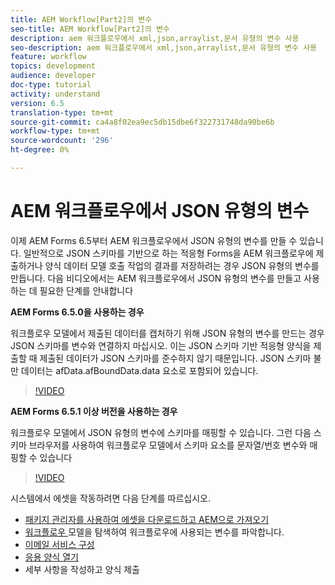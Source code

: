 ```yaml
---
title: AEM Workflow[Part2]의 변수
seo-title: AEM Workflow[Part2]의 변수
description: aem 워크플로우에서 xml,json,arraylist,문서 유형의 변수 사용
seo-description: aem 워크플로우에서 xml,json,arraylist,문서 유형의 변수 사용
feature: workflow
topics: development
audience: developer
doc-type: tutorial
activity: understand
version: 6.5
translation-type: tm+mt
source-git-commit: ca4a8f02ea9ec5db15dbe6f322731748da90be6b
workflow-type: tm+mt
source-wordcount: '296'
ht-degree: 0%

---
```


# AEM 워크플로우에서 JSON 유형의 변수

이제 AEM Forms 6.5부터 AEM 워크플로우에서 JSON 유형의 변수를 만들 수 있습니다. 일반적으로 JSON 스키마를 기반으로 하는 적응형 Forms을 AEM 워크플로우에 제출하거나 양식 데이터 모델 호출 작업의 결과를 저장하려는 경우 JSON 유형의 변수를 만듭니다. 다음 비디오에서는 AEM 워크플로우에서 JSON 유형의 변수를 만들고 사용하는 데 필요한 단계를 안내합니다

**AEM Forms 6.5.0을 사용하는 경우**

워크플로우 모델에서 제출된 데이터를 캡처하기 위해 JSON 유형의 변수를 만드는 경우 JSON 스키마를 변수와 연결하지 마십시오. 이는 JSON 스키마 기반 적응형 양식을 제출할 때 제출된 데이터가 JSON 스키마를 준수하지 않기 때문입니다. JSON 스키마 불만 데이터는 afData.afBoundData.data 요소로 포함되어 있습니다.

>[!VIDEO](https://video.tv.adobe.com/v/26444?quality=12&learn=on)


**AEM Forms 6.5.1 이상 버전을 사용하는 경우**

워크플로우 모델에서 JSON 유형의 변수에 스키마를 매핑할 수 있습니다. 그런 다음 스키마 브라우저를 사용하여 워크플로우 모델에서 스키마 요소를 문자열/번호 변수와 매핑할 수 있습니다

>[!VIDEO](https://video.tv.adobe.com/v/28097?quality=12&learn=on)

시스템에서 에셋을 작동하려면 다음 단계를 따르십시오.

* [패키지 관리자를 사용하여 에셋을 다운로드하고 AEM으로 가져오기](assets/jsonandstringvariable.zip)
* [워크플로우 ](http://localhost:4502/editor.html/conf/global/settings/workflow/models/jsonvariable.html) 모델을 탐색하여 워크플로우에 사용되는 변수를 파악합니다.
* [이메일 서비스 구성](https://helpx.adobe.com/experience-manager/6-5/sites/administering/using/notification.html#ConfiguringtheMailService)
* [응용 양식 열기](http://localhost:4502/content/dam/formsanddocuments/afbasedonjson/jcr:content?wcmmode=disabled)
* 세부 사항을 작성하고 양식 제출
